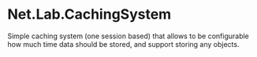 # Net.Lab.CachingSystem
Simple caching system (one session based) that allows to be configurable how much time data should be stored, and support storing any objects.
